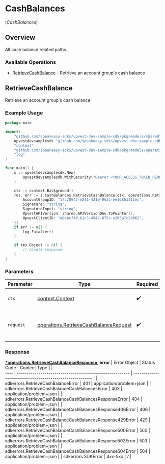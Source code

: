 # CashBalances
(*CashBalances*)

## Overview

All cash balance related paths

### Available Operations

* [RetrieveCashBalance](#retrievecashbalance) - Retrieve an account group's cash balance

## RetrieveCashBalance

Retrieve an account group's cash balance

### Example Usage

```go
package main

import(
	"github.com/speakeasy-sdks/upvest-dev-sample-sdk/pkg/models/shared"
	upvestdevsamplesdk "github.com/speakeasy-sdks/upvest-dev-sample-sdk"
	"context"
	"github.com/speakeasy-sdks/upvest-dev-sample-sdk/pkg/models/operations"
	"log"
)

func main() {
    s := upvestdevsamplesdk.New(
        upvestdevsamplesdk.WithSecurity("Bearer <YOUR_ACCESS_TOKEN_HERE>"),
    )

    ctx := context.Background()
    res, err := s.CashBalances.RetrieveCashBalance(ctx, operations.RetrieveCashBalanceRequest{
        AccountGroupID: "17c70942-e241-4210-962c-ee16861111ec",
        Signature: "string",
        SignatureInput: "string",
        UpvestAPIVersion: shared.APIVersionOne.ToPointer(),
        UpvestClientID: "ebabcf4d-61c3-4942-875c-e265a7c2d062",
    })
    if err != nil {
        log.Fatal(err)
    }

    if res.Object != nil {
        // handle response
    }
}
```

### Parameters

| Parameter                                                                                          | Type                                                                                               | Required                                                                                           | Description                                                                                        |
| -------------------------------------------------------------------------------------------------- | -------------------------------------------------------------------------------------------------- | -------------------------------------------------------------------------------------------------- | -------------------------------------------------------------------------------------------------- |
| `ctx`                                                                                              | [context.Context](https://pkg.go.dev/context#Context)                                              | :heavy_check_mark:                                                                                 | The context to use for the request.                                                                |
| `request`                                                                                          | [operations.RetrieveCashBalanceRequest](../../pkg/models/operations/retrievecashbalancerequest.md) | :heavy_check_mark:                                                                                 | The request object to use for the request.                                                         |


### Response

**[*operations.RetrieveCashBalanceResponse](../../pkg/models/operations/retrievecashbalanceresponse.md), error**
| Error Object                                              | Status Code                                               | Content Type                                              |
| --------------------------------------------------------- | --------------------------------------------------------- | --------------------------------------------------------- |
| sdkerrors.RetrieveCashBalanceError                        | 401                                                       | application/problem+json                                  |
| sdkerrors.RetrieveCashBalanceCashBalancesError            | 403                                                       | application/problem+json                                  |
| sdkerrors.RetrieveCashBalanceCashBalancesResponseError    | 404                                                       | application/problem+json                                  |
| sdkerrors.RetrieveCashBalanceCashBalancesResponse406Error | 406                                                       | application/problem+json                                  |
| sdkerrors.RetrieveCashBalanceCashBalancesResponse429Error | 429                                                       | application/problem+json                                  |
| sdkerrors.RetrieveCashBalanceCashBalancesResponse500Error | 500                                                       | application/problem+json                                  |
| sdkerrors.RetrieveCashBalanceCashBalancesResponse503Error | 503                                                       | application/problem+json                                  |
| sdkerrors.RetrieveCashBalanceCashBalancesResponse504Error | 504                                                       | application/problem+json                                  |
| sdkerrors.SDKError                                        | 4xx-5xx                                                   | */*                                                       |
